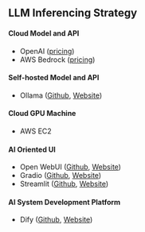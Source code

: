 ## LLM Inferencing Strategy

#### Cloud Model and API
- OpenAI ([pricing](https://openai.com/api/pricing/))
- AWS Bedrock ([pricing](https://aws.amazon.com/bedrock/pricing/))

#### Self-hosted Model and API
- Ollama ([Github](https://github.com/ollama/ollama), [Website](https://ollama.com/))

#### Cloud GPU Machine
- AWS EC2

#### AI Oriented UI
- Open WebUI ([Github](https://github.com/open-webui/open-webui), [Website](https://openwebui.com/))
- Gradio ([Github](https://github.com/gradio-app/gradio), [Website](https://www.gradio.app/))
- Streamlit ([Github](https://github.com/streamlit/streamlit), [Website](https://streamlit.io/))

#### AI System Development Platform
- Dify ([Github](https://github.com/langgenius/dify/), [Website](https://dify.ai/))
